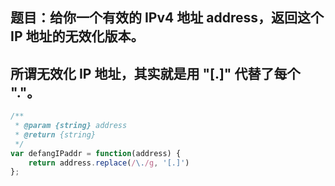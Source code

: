 ## 题目：给你一个有效的 IPv4 地址 address，返回这个 IP 地址的无效化版本。
## 所谓无效化 IP 地址，其实就是用 "[.]" 代替了每个 "."。

```js
/**
 * @param {string} address
 * @return {string}
 */
var defangIPaddr = function(address) {
    return address.replace(/\./g, '[.]')
};
```